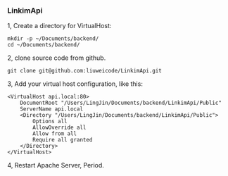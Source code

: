 ### LinkimApi

1, Create a directory for VirtualHost:

```
mkdir -p ~/Documents/backend/
cd ~/Documents/backend/
```

2, clone source code from github.

```
git clone git@github.com:liuweicode/LinkimApi.git
```

3, Add your virtual host configuration, like this:

```
<VirtualHost api.local:80>
    DocumentRoot "/Users/LingJin/Documents/backend/LinkimApi/Public"
    ServerName api.local
    <Directory "/Users/LingJin/Documents/backend/LinkimApi/Public">
        Options all
        AllowOverride all
        Allow from all
        Require all granted
    </Directory>
</VirtualHost>
```

4, Restart Apache Server, Period.